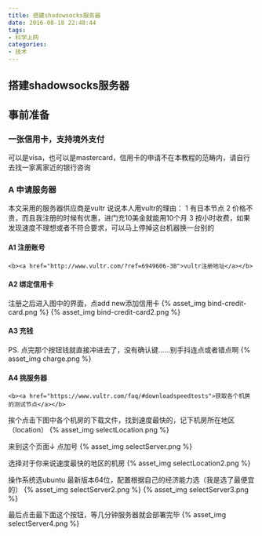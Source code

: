 ```yaml
---
title: 搭建shadowsocks服务器
date: 2016-08-18 22:48:44
tags:
- 科学上网
categories:
- 技术
---
```


## 搭建shadowsocks服务器

## 事前准备
###  一张信用卡，支持境外支付
  可以是visa，也可以是mastercard，信用卡的申请不在本教程的范畴内，请自行去找一家离家近的银行咨询

### A 申请服务器
  本文采用的服务器供应商是vultr
  说说本人用vultr的理由：
  1 有日本节点
  2 价格不贵，而且我注册的时候有优惠，进门充10美金就能用10个月
  3 按小时收费，如果发现速度不理想或者不符合要求，可以马上停掉这台机器换一台别的

#### A1 注册账号
    <b><a href="http://www.vultr.com/?ref=6949606-3B">vultr注册地址</a></b>

#### A2 绑定信用卡 
  注册之后进入图中的界面，点add new添加信用卡
{% asset_img bind-credit-card.png %}
{% asset_img bind-credit-card2.png %}

#### A3 充钱
PS. 点完那个按钮钱就直接冲进去了，没有确认键……别手抖连点或者错点啊
{% asset_img charge.png %}

#### A4 挑服务器
    <b><a href="https://www.vultr.com/faq/#downloadspeedtests">获取各个机房的测试节点</a></b>
  挨个点击下图中各个机房的下载文件，找到速度最快的，记下机房所在地区（location）
{% asset_img selectLocation.png %}

  来到这个页面↓ 点加号
{% asset_img selectServer.png %}

  选择对于你来说速度最快的地区的机房
{% asset_img selectLocation2.png %}

  操作系统选ubuntu 最新版本64位，配置根据自己的经济能力选（我是选了最便宜的）
{% asset_img selectServer2.png %}
{% asset_img selectServer3.png %}

  最后点击最下面这个按钮，等几分钟服务器就会部署完毕
{% asset_img selectServer4.png %}
